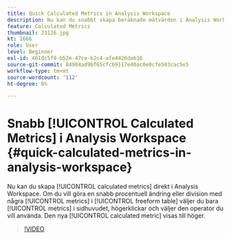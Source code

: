 ```yaml
---
title: Quick Calculated Metrics in Analysis Workspace
description: Nu kan du snabbt skapa beräknade mätvärden i Analysis Workspace.  Om du vill göra en snabb procentuell ändring eller division med några mätvärden i frihandstabellen väljer du bara mätvärdena i huvudet, högerklickar och väljer den operator du vill använda.  Det nya beräknade måttet visas till höger.
feature: Calculated Metrics
thumbnail: 23126.jpg
kt: 1666
role: User
level: Beginner
exl-id: 461dc5f8-b52e-47ce-b2c4-afe4426dab16
source-git-commit: 84984ad9bf65cfc69117e40ac0e0cfe503cac5e5
workflow-type: tm+mt
source-wordcount: '112'
ht-degree: 0%

---
```


# Snabb [!UICONTROL Calculated Metrics] i Analysis Workspace {#quick-calculated-metrics-in-analysis-workspace}

Nu kan du skapa [!UICONTROL calculated metrics] direkt i Analysis Workspace.  Om du vill göra en snabb procentuell ändring eller division med några [!UICONTROL metrics] i [!UICONTROL freeform table] väljer du bara [!UICONTROL metrics] i sidhuvudet, högerklickar och väljer den operator du vill använda.  Den nya [!UICONTROL calculated metric] visas till höger.

>[!VIDEO](https://video.tv.adobe.com/v/23126/?quality=12&learn=on)
